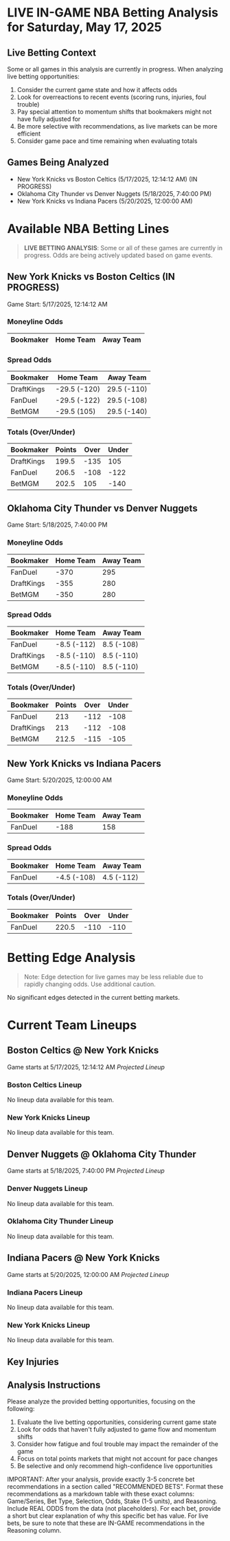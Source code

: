 # LIVE IN-GAME NBA Betting Analysis for Saturday, May 17, 2025

## Live Betting Context

Some or all games in this analysis are currently in progress. When analyzing live betting opportunities:

1. Consider the current game state and how it affects odds
2. Look for overreactions to recent events (scoring runs, injuries, foul trouble)
3. Pay special attention to momentum shifts that bookmakers might not have fully adjusted for
4. Be more selective with recommendations, as live markets can be more efficient
5. Consider game pace and time remaining when evaluating totals

## Games Being Analyzed

- New York Knicks vs Boston Celtics (5/17/2025, 12:14:12 AM) (IN PROGRESS)
- Oklahoma City Thunder vs Denver Nuggets (5/18/2025, 7:40:00 PM)
- New York Knicks vs Indiana Pacers (5/20/2025, 12:00:00 AM)

# Available NBA Betting Lines

> **LIVE BETTING ANALYSIS**: Some or all of these games are currently in progress. Odds are being actively updated based on game events.

## New York Knicks vs Boston Celtics (IN PROGRESS)
Game Start: 5/17/2025, 12:14:12 AM

### Moneyline Odds
| Bookmaker | Home Team | Away Team |
|-----------|-----------|----------|

### Spread Odds
| Bookmaker | Home Team | Away Team |
|-----------|-----------|----------|
| DraftKings | -29.5 (-120) | 29.5 (-110) |
| FanDuel | -29.5 (-122) | 29.5 (-108) |
| BetMGM | -29.5 (105) | 29.5 (-140) |

### Totals (Over/Under)
| Bookmaker | Points | Over | Under |
|-----------|--------|------|-------|
| DraftKings | 199.5 | -135 | 105 |
| FanDuel | 206.5 | -108 | -122 |
| BetMGM | 202.5 | 105 | -140 |


## Oklahoma City Thunder vs Denver Nuggets
Game Start: 5/18/2025, 7:40:00 PM

### Moneyline Odds
| Bookmaker | Home Team | Away Team |
|-----------|-----------|----------|
| FanDuel | -370 | 295 |
| DraftKings | -355 | 280 |
| BetMGM | -350 | 280 |

### Spread Odds
| Bookmaker | Home Team | Away Team |
|-----------|-----------|----------|
| FanDuel | -8.5 (-112) | 8.5 (-108) |
| DraftKings | -8.5 (-110) | 8.5 (-110) |
| BetMGM | -8.5 (-110) | 8.5 (-110) |

### Totals (Over/Under)
| Bookmaker | Points | Over | Under |
|-----------|--------|------|-------|
| FanDuel | 213 | -112 | -108 |
| DraftKings | 213 | -112 | -108 |
| BetMGM | 212.5 | -115 | -105 |


## New York Knicks vs Indiana Pacers
Game Start: 5/20/2025, 12:00:00 AM

### Moneyline Odds
| Bookmaker | Home Team | Away Team |
|-----------|-----------|----------|
| FanDuel | -188 | 158 |

### Spread Odds
| Bookmaker | Home Team | Away Team |
|-----------|-----------|----------|
| FanDuel | -4.5 (-108) | 4.5 (-112) |

### Totals (Over/Under)
| Bookmaker | Points | Over | Under |
|-----------|--------|------|-------|
| FanDuel | 220.5 | -110 | -110 |


# Betting Edge Analysis

> Note: Edge detection for live games may be less reliable due to rapidly changing odds. Use additional caution.

No significant edges detected in the current betting markets.

# Current Team Lineups

## Boston Celtics @ New York Knicks
Game starts at 5/17/2025, 12:14:12 AM
*Projected Lineup*

### Boston Celtics Lineup
No lineup data available for this team.

### New York Knicks Lineup
No lineup data available for this team.


## Denver Nuggets @ Oklahoma City Thunder
Game starts at 5/18/2025, 7:40:00 PM
*Projected Lineup*

### Denver Nuggets Lineup
No lineup data available for this team.

### Oklahoma City Thunder Lineup
No lineup data available for this team.


## Indiana Pacers @ New York Knicks
Game starts at 5/20/2025, 12:00:00 AM
*Projected Lineup*

### Indiana Pacers Lineup
No lineup data available for this team.

### New York Knicks Lineup
No lineup data available for this team.



## Key Injuries


## Analysis Instructions

Please analyze the provided betting opportunities, focusing on the following:

1. Evaluate the live betting opportunities, considering current game state
2. Look for odds that haven't fully adjusted to game flow and momentum shifts
3. Consider how fatigue and foul trouble may impact the remainder of the game
4. Focus on total points markets that might not account for pace changes
5. Be selective and only recommend high-confidence live opportunities

IMPORTANT: After your analysis, provide exactly 3-5 concrete bet recommendations in a section called "RECOMMENDED BETS". Format these recommendations as a markdown table with these exact columns: Game/Series, Bet Type, Selection, Odds, Stake (1-5 units), and Reasoning. Include REAL ODDS from the data (not placeholders). For each bet, provide a short but clear explanation of why this specific bet has value. For live bets, be sure to note that these are IN-GAME recommendations in the Reasoning column.